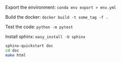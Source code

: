 
Export the environment: `conda env export > env.yml`

Build the docker: `docker build -t some_tag -f .`

Test the code: `python -m pytest`

Install sphinx: `easy_install -U sphinx`
```bash
sphinx-quickstart doc
cd doc
make html
```